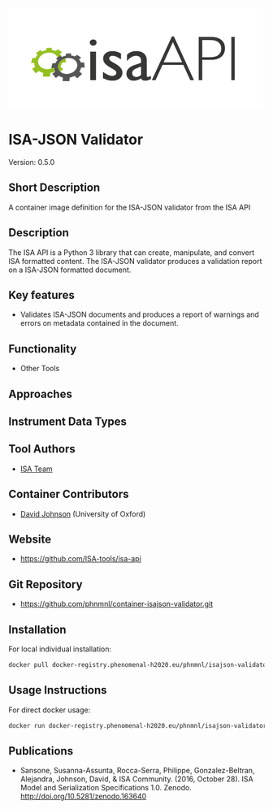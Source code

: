 ![Logo](isa-api_logo.png)

# ISA-JSON Validator
Version: 0.5.0

## Short Description

A container image definition for the ISA-JSON validator from the ISA API

## Description

The ISA API is a Python 3 library that can create, manipulate, and convert ISA formatted content. The ISA-JSON
validator produces a validation report on a ISA-JSON formatted document.

## Key features

- Validates ISA-JSON documents and produces a report of warnings and errors on metadata contained in the document.

## Functionality

- Other Tools

## Approaches
  
## Instrument Data Types

## Tool Authors

- [ISA Team](http://isa-tools.org)

## Container Contributors

- [David Johnson](https://github.com/djcomlab) (University of Oxford)

## Website

- https://github.com/ISA-tools/isa-api


## Git Repository

- https://github.com/phnmnl/container-isajson-validator.git

## Installation 

For local individual installation:

```bash
docker pull docker-registry.phenomenal-h2020.eu/phnmnl/isajson-validator
```

## Usage Instructions

For direct docker usage:

```bash
docker run docker-registry.phenomenal-h2020.eu/phnmnl/isajson-validator ...
```

## Publications

- Sansone, Susanna-Assunta, Rocca-Serra, Philippe, Gonzalez-Beltran, Alejandra, Johnson, David, & ISA Community. (2016, October 28). ISA Model and Serialization Specifications 1.0. Zenodo. http://doi.org/10.5281/zenodo.163640
